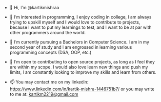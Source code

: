 - 👋 Hi, I’m @kartikmishraa
- 👀 I’m interested in programming, I enjoy coding in college, I am always trying to upskill myself and I would love to contribute to projects, because I want to put my
      learnings to test, and I want to be at par with other programmers around the world.
      
- 🌱 I’m currently pursuing a Bachelors in Computer Science. I am in my second year of study and I am engrossed in learning various programming concepts (DSA, OOP, etc.) 

- 💞️ I’m open to contributing to open source projects, as long as I feel they are within my scope. I would also love learn new things and push my limits, I am
      constantly looking to improve my skills and learn from others. 
      
- 📫 You may contact me on my linkedin: https://www.linkedin.com/in/kartik-mishra-1446751b7/
              or you may write to me at: kartikm2219@gmail.com
